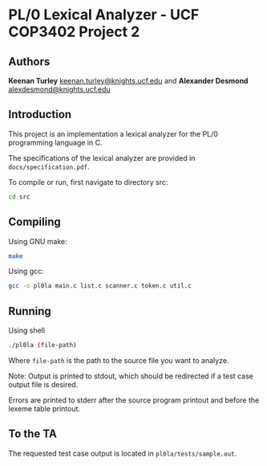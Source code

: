 # PL/0 Lexical Analyzer - UCF COP3402 Project 2

## Authors

**Keenan Turley** <keenan.turley@knights.ucf.edu> and **Alexander Desmond** <alexdesmond@knights.ucf.edu>

## Introduction

This project is an implementation a lexical analyzer for the PL/0 programming language in C.

The specifications of the lexical analyzer are provided in `docs/specification.pdf`.

To compile or run, first navigate to directory src:

```sh
cd src
```

## Compiling

Using GNU make:

```sh
make
```

Using gcc:

```sh
gcc -o pl0la main.c list.c scanner.c token.c util.c
```

## Running

Using shell

```sh
./pl0la (file-path)
```

Where `file-path` is the path to the source file you want to analyze.

Note: Output is printed to stdout, which should be redirected if a test case output file is desired.

Errors are printed to stderr after the source program printout and before the lexeme table printout.

## To the TA

The requested test case output is located in `pl0la/tests/sample.out`.
